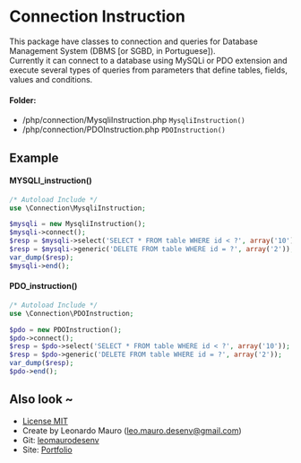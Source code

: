 # Connection Instruction #
   
This package have classes to connection and queries for Database Management System (DBMS [or SGBD, in Portuguese]).   
Currently it can connect to a database using MySQLi or PDO extension and execute several types of queries from parameters that define tables, fields, values and conditions.   
   
#### Folder:    
* /php/connection/MysqliInstruction.php `MysqliInstruction()`
* /php/connection/PDOInstruction.php `PDOInstruction()`
   
## Example  	

#### MYSQLI_instruction()   
```php
/* Autoload Include */
use \Connection\MysqliInstruction;

$mysqli = new MysqliInstruction();
$mysqli->connect();
$resp = $mysqli->select('SELECT * FROM table WHERE id < ?', array('10'));
$resp = $mysqli->generic('DELETE FROM table WHERE id = ?', array('2'));
var_dump($resp);
$mysqli->end();
```
   
#### PDO_instruction()   
```php
/* Autoload Include */
use \Connection\PDOInstruction;

$pdo = new PDOInstruction();
$pdo->connect();
$resp = $pdo->select('SELECT * FROM table WHERE id < ?', array('10'));
$resp = $pdo->generic('DELETE FROM table WHERE id = ?', array('2'));
var_dump($resp);
$pdo->end();
```
   
## Also look ~  	
* [License MIT](https://opensource.org/licenses/MIT)
* Create by Leonardo Mauro (leo.mauro.desenv@gmail.com)
* Git: [leomaurodesenv](https://github.com/leomaurodesenv/)
* Site: [Portfolio](http://leonardomauro.com/portfolio/)
